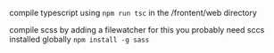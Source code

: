 compile typescript using `npm run tsc` in the /frontent/web directory

compile scss by adding a filewatcher for this you probably need sccs installed globally `npm install -g sass`